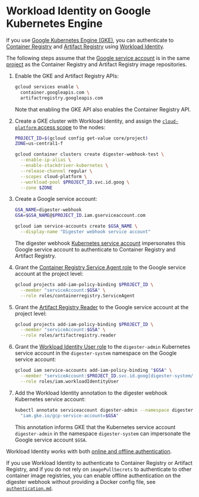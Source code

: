# Workload Identity on Google Kubernetes Engine

If you use
[Google Kubernetes Engine (GKE)](https://cloud.google.com/kubernetes-engine/docs),
you can authenticate to
[Container Registry](https://cloud.google.com/container-registry/docs) and
[Artifact Registry](https://cloud.google.com/artifact-registry/docs) using
[Workload Identity](https://cloud.google.com/kubernetes-engine/docs/how-to/workload-identity).

The following steps assume that the
[Google service account](https://cloud.google.com/iam/docs/service-accounts)
is in the same
[project](https://cloud.google.com/resource-manager/docs/creating-managing-projects)
as the Container Registry and Artifact Registry image repositories.

1.  Enable the GKE and Artifact Registry APIs:

    ```sh
    gcloud services enable \
      container.googleapis.com \
      artifactregistry.googleapis.com
    ```

    Note that enabling the GKE API also enables the Container Registry API.

2.  Create a GKE cluster with Workload Identity, and assign the
    [`cloud-platform` access scope](https://cloud.google.com/compute/docs/access/service-accounts#service_account_permissions)
    to the nodes:

    ```sh
    PROJECT_ID=$(gcloud config get-value core/project)
    ZONE=us-central1-f

    gcloud container clusters create digester-webhook-test \
      --enable-ip-alias \
      --enable-stackdriver-kubernetes \
      --release-channel regular \
      --scopes cloud-platform \
      --workload-pool $PROJECT_ID.svc.id.goog \
      --zone $ZONE
    ```

3.  Create a Google service account:

    ```sh
    GSA_NAME=digester-webhook
    GSA=$GSA_NAME@$PROJECT_ID.iam.gserviceaccount.com

    gcloud iam service-accounts create $GSA_NAME \
      --display-name "Digester webhook service account"
    ```

    The digester webhook
    [Kubernetes service account](https://kubernetes.io/docs/tasks/configure-pod-container/configure-service-account/)
    impersonates this Google service account to authenticate to Container
    Registry and Artifact Registry.

4.  Grant the
    [Container Registry Service Agent role](https://cloud.google.com/iam/docs/understanding-roles#service-agents-roles)
    to the Google service account at the project level:

    ```sh
    gcloud projects add-iam-policy-binding $PROJECT_ID \
      --member "serviceAccount:$GSA" \
      --role roles/containerregistry.ServiceAgent
    ```

5.  Grant the
    [Artifact Registry Reader](https://cloud.google.com/iam/docs/understanding-roles#artifact-registry-roles)
    to the Google service account at the project level:

    ```sh
    gcloud projects add-iam-policy-binding $PROJECT_ID \
      --member "serviceAccount:$GSA" \
      --role roles/artifactregistry.reader
    ```

6.  Grant the
    [Workload Identity User role](https://cloud.google.com/iam/docs/understanding-roles#service-accounts-roles)
    to the `digester-admin` Kubernetes service account in the `digester-system`
    namespace on the Google service account:

    ```sh
    gcloud iam service-accounts add-iam-policy-binding "$GSA" \
      --member "serviceAccount:$PROJECT_ID.svc.id.goog[digester-system/digester-admin]" \
      --role roles/iam.workloadIdentityUser
    ```

7.  Add the Workload Identity annotation to the digester webhook Kubernetes
    service account:

    ```sh
    kubectl annotate serviceaccount digester-admin --namespace digester-system \
      "iam.gke.io/gcp-service-account=$GSA"
    ```

    This annotation informs GKE that the Kubernetes service account
    `digester-admin` in the namespace `digester-system` can impersonate the
    Google service account `$GSA`.

Workload Identity works with both
[online and offline authentication](authentication.md).

If you use Workload Identity to authenticate to Container Registry or Artifact
Registry, and if you do not rely on `imagePullSecrets` to authenticate to
other container image registries, you can enable offline authentication on the
digester webhook without providing a Docker config file, see
[`authentication.md`](authentication.md).
